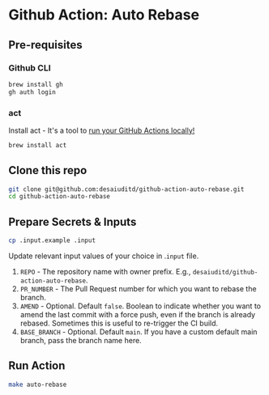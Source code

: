 # Github Action: Auto Rebase

## Pre-requisites

### Github CLI

```bash
brew install gh
gh auth login
```

### act

Install act - It's a tool to [run your GitHub Actions locally!](https://nektosact.com/introduction.html)

```bash
brew install act
```

## Clone this repo

```bash
git clone git@github.com:desaiuditd/github-action-auto-rebase.git
cd github-action-auto-rebase
```

## Prepare Secrets & Inputs

```bash
cp .input.example .input
```

Update relevant input values of your choice in .`input` file.

1. `REPO` - The repository name with owner prefix. E.g., `desaiuditd/github-action-auto-rebase`.
2. `PR_NUMBER` - The Pull Request number for which you want to rebase the branch.
3. `AMEND` - Optional. Default `false`. Boolean to indicate whether you want to amend the last commit with a force push,
   even if the branch is already rebased. Sometimes this is useful to re-trigger the CI build.
4. `BASE_BRANCH` - Optional. Default `main`. If you have a custom default main branch, pass the branch name here.

## Run Action

```bash
make auto-rebase
```
